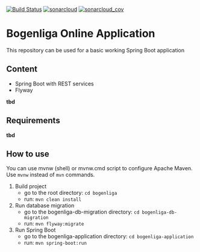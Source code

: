 [![Build Status](https://travis-ci.org/andre-lehnert/mock-backend.svg?branch=master)](https://travis-ci.org/andre-lehnert/mock-backend)
[![sonarcloud](https://sonarcloud.io/api/project_badges/measure?project=online.bogenliga%3Abogenliga&metric=alert_status)](https://sonarcloud.io/dashboard?id=online.bogenliga%3Abogenliga)
[![sonarcloud_cov](https://sonarcloud.io/api/project_badges/measure?project=online.bogenliga%3Abogenliga&metric=coverage)](https://sonarcloud.io/dashboard?id=online.bogenliga%3Abogenliga)


# Bogenliga Online Application

This repository can be used for a basic working Spring Boot application

## Content

- Spring Boot with REST services
- Flyway

__tbd__

## Requirements

__tbd__

## How to use

You can use mvnw (shell) or mvnw.cmd script to configure Apache Maven.
Use ```mvnw``` instead of ```mvn``` commands.

1. Build project
   - go to the root directory: ```cd bogenliga```
   - run: ```mvn clean install```
2. Run database migration
    - go to the bogenliga-db-migration directory: ```cd bogenliga-db-migration```
    - run: ```mvn flyway:migrate```
3. Run Spring Boot
    - go to the bogenliga-application directory: ```cd bogenliga-application```
    - run: ```mvn spring-boot:run```



